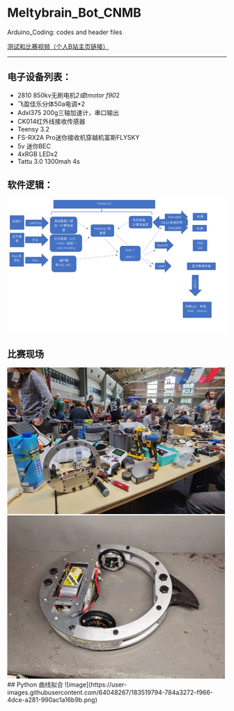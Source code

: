 # Meltybrain_Bot_CNMB
Arduino_Coding: codes and header files

[测试和比赛视频（个人B站主页链接）](https://space.bilibili.com/3836113/video)
*************
## 电子设备列表：
* 2810 850kv无刷电机*2或tmotor f90*2
* 飞盈佳乐分体50a电调*2
* Adxl375 200g三轴加速计，串口输出
* CK014红外线接收传感器
* Teensy 3.2
* FS-RX2A Pro迷你接收机穿越机富斯FLYSKY
* 5v 迷你BEC
* 4xRGB LEDx2
* Tattu 3.0 1300mah 4s

## 软件逻辑：
<img src="Documentations/map.PNG" width="800">

## 比赛现场
<img src="Documentations/bot1.jpg" width="500">
<img src="Documentations/bot2.jpg" width="500">
## Python 曲线拟合
![image](https://user-images.githubusercontent.com/64048267/183519794-784a3272-f966-4dce-a281-990ac1a16b9b.png)
